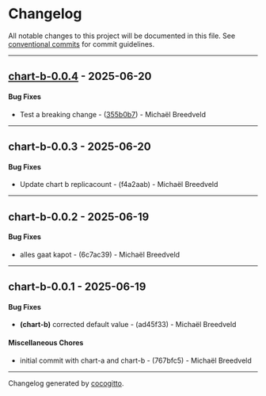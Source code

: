 # Changelog
All notable changes to this project will be documented in this file. See [conventional commits](https://www.conventionalcommits.org/) for commit guidelines.

- - -
## [chart-b-0.0.4](https://github.com/rbel-io/helm-cog-demo/compare/355b0b775c501b353c2a3f3db3c061a7d4d8a7b1..chart-b-0.0.4) - 2025-06-20
#### Bug Fixes
- Test a breaking change - ([355b0b7](https://github.com/rbel-io/helm-cog-demo/commit/355b0b775c501b353c2a3f3db3c061a7d4d8a7b1)) - Michaël Breedveld

- - -

## chart-b-0.0.3 - 2025-06-20
#### Bug Fixes
- Update chart b replicacount - (f4a2aab) - Michaël Breedveld

- - -

## chart-b-0.0.2 - 2025-06-19
#### Bug Fixes
- alles gaat kapot - (6c7ac39) - Michaël Breedveld

- - -

## chart-b-0.0.1 - 2025-06-19
#### Bug Fixes
- **(chart-b)** corrected default value - (ad45f33) - Michaël Breedveld
#### Miscellaneous Chores
- initial commit with chart-a and chart-b - (767bfc5) - Michaël Breedveld

- - -

Changelog generated by [cocogitto](https://github.com/cocogitto/cocogitto).